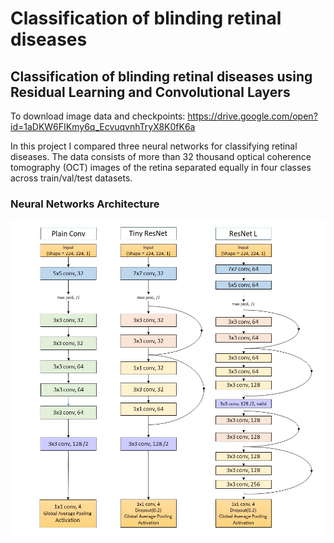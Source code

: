 # Classification of blinding retinal diseases
## Classification of blinding retinal diseases using Residual Learning and Convolutional Layers

To download image data and checkpoints: https://drive.google.com/open?id=1aDKW6FIKmy6q_EcvuqvnhTryX8K0fK6a


In this project I compared three neural networks for classifying retinal diseases. The data consists of more than 32 thousand optical coherence tomography (OCT) images of the retina separated equally in four classes across train/val/test datasets. 

### Neural Networks Architecture

![](models_blocks.jpg) 
